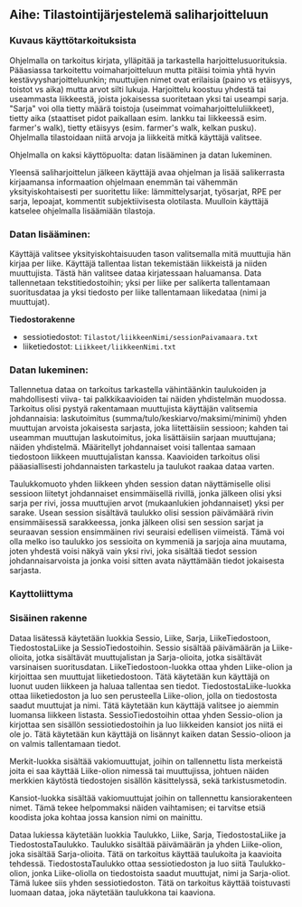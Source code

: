 ## Aihe: Tilastointijärjestelemä saliharjoitteluun

### Kuvaus käyttötarkoituksista
Ohjelmalla on tarkoitus kirjata, ylläpitää ja tarkastella harjoittelusuorituksia. Pääasiassa tarkoitettu voimaharjoitteluun mutta pitäisi toimia yhtä hyvin kestävyysharjoitteluunkin; muuttujien nimet ovat erilaisia (paino vs etäisyys, toistot vs aika) mutta arvot silti lukuja. Harjoittelu koostuu yhdestä tai useammasta liikkeestä, joista jokaisessa suoritetaan yksi tai useampi sarja. "Sarja" voi olla tietty määrä toistoja (useimmat voimaharjoitteluliikkeet), tietty aika (staattiset pidot paikallaan esim. lankku tai liikkeessä esim. farmer's walk), tietty etäisyys (esim. farmer's walk, kelkan pusku). Ohjelmalla tilastoidaan niitä arvoja ja liikkeitä mitkä käyttäjä valitsee.

Ohjelmalla on kaksi käyttöpuolta: datan lisääminen ja datan lukeminen.

Yleensä saliharjoittelun jälkeen käyttäjä avaa ohjelman ja lisää salikerrasta kirjaamansa informaation ohjelmaan enemmän tai vähemmän yksityiskohtaisesti per suoritettu liike: lämmittelysarjat, työsarjat, RPE per sarja, lepoajat, kommentit subjektiivisesta olotilasta. Muulloin käyttäjä katselee ohjelmalla lisäämiään tilastoja.

### Datan lisääminen:
 Käyttäjä valitsee yksityiskohtaisuuden tason valitsemalla mitä muuttujia hän kirjaa per liike. Käyttäjä tallentaa listan tekemistään liikkeistä ja niiden muuttujista. Tästä hän valitsee dataa kirjatessaan haluamansa. Data tallennetaan tekstitiedostoihin; yksi per liike per salikerta tallentamaan suoritusdataa ja yksi tiedosto per liike tallentamaan liikedataa (nimi ja muuttujat). 

**Tiedostorakenne**
- sessiotiedostot: `Tilastot/liikkeenNimi/sessionPaivamaara.txt`
- liiketiedostot: `Liikkeet/liikkeenNimi.txt`

### Datan lukeminen:
Tallennetua dataa on tarkoitus tarkastella vähintäänkin taulukoiden ja mahdollisesti viiva- tai palkkikaavioiden tai näiden yhdistelmän muodossa. Tarkoitus olisi pystyä rakentamaan muuttujista käyttäjän valitsemia johdannaisia: laskutoimitus (summa/tulo/keskiarvo/maksimi/minimi) yhden muuttujan arvoista jokaisesta sarjasta, joka liitettäisiin sessioon; kahden tai useamman muuttujan laskutoimitus, joka lisättäisiin sarjaan muuttujana; näiden yhdistelmä. Määritellyt johdannaiset voisi tallentaa samaan tiedostoon liikkeen muuttujalistan kanssa. Kaavioiden tarkoitus olisi pääasiallisesti johdannaisten tarkastelu ja taulukot raakaa dataa varten.

 Taulukkomuoto yhden liikkeen yhden session datan näyttämiselle olisi sessioon liitetyt johdannaiset ensimmäisellä rivillä, jonka jälkeen olisi yksi sarja per rivi, jossa muuttujien arvot (mukaanlukien johdannaiset) yksi per sarake. Usean session sisältävä taulukko olisi session päivämäärä rivin ensimmäisessä sarakkeessa, jonka jälkeen olisi sen session sarjat ja seuraavan session ensimmäinen rivi seuraisi edellisen viimeistä. Tämä voi olla melko iso taulukko jos sessioita on kymmeniä ja sarjoja aina muutama, joten yhdestä voisi näkyä vain yksi rivi, joka sisältää tiedot session johdannaisarvoista ja jonka voisi sitten avata näyttämään tiedot jokaisesta sarjasta.

### Kayttoliittyma

### Sisäinen rakenne
Dataa lisätessä käytetään luokkia Sessio, Liike, Sarja, LiikeTiedostoon, TiedostostaLiike ja SessioTiedostoihin. Sessio sisältää päivämäärän ja Liike-olioita, jotka sisältävät muuttujalistan ja Sarja-olioita, jotka sisältävät varsinaisen suoritusdatan. LiikeTiedostoon-luokka ottaa yhden Liike-olion ja kirjoittaa sen muuttujat liiketiedostoon. Tätä käytetään kun käyttäjä on luonut uuden liikkeen ja haluaa tallentaa sen tiedot. TiedostostaLiike-luokka ottaa liiketiedoston ja luo sen perusteella Liike-olion, jolla on tiedostosta saadut muuttujat ja nimi. Tätä käytetään kun käyttäjä valitsee jo aiemmin luomansa liikkeen listasta. SessioTiedostoihin ottaa yhden Sessio-olion ja kirjottaa sen sisällön sessiotiedostoihin ja luo liikkeiden kansiot jos niitä ei ole jo. Tätä käytetään kun käyttäjä on lisännyt kaiken datan Sessio-olioon ja on valmis tallentamaan tiedot.

Merkit-luokka sisältää vakiomuuttujat, joihin on tallennettu lista merkeistä joita ei saa käyttää Liike-olion nimessä tai muuttujissa, johtuen näiden merkkien käytöstä tiedostojen sisällön käsittelyssä, sekä tarkistusmetodin.

Kansiot-luokka sisältää vakiomuuttujat joihin on tallennettu kansiorakenteen nimet. Tämä tekee helpommaksi näiden vaihtamisen; ei tarvitse etsiä koodista joka kohtaa jossa kansion nimi on mainittu.

Dataa lukiessa käytetään luokkia Taulukko, Liike, Sarja, TiedostostaLiike ja TiedostostaTaulukko. Taulukko sisältää päivämäärän ja yhden Liike-olion, joka sisältää Sarja-olioita. Tätä on tarkoitus käyttää taulukoita ja kaavioita tehdessä. TiedostostaTaulukko ottaa sessiotiedoston ja luo siitä Taulukko-olion, jonka Liike-oliolla on tiedostoista saadut muuttujat, nimi ja Sarja-oliot. Tämä lukee siis yhden sessiotiedoston. Tätä on tarkoitus käyttää toistuvasti luomaan dataa, joka näytetään taulukkona tai kaaviona.
